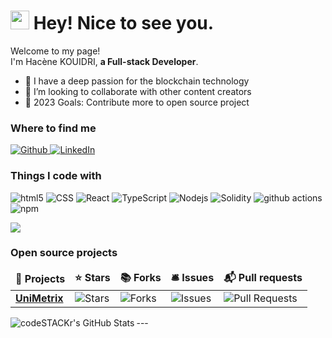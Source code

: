 <h1><img src="https://emojis.slackmojis.com/emojis/images/1531849430/4246/blob-sunglasses.gif?1531849430" width="30"/> Hey! Nice to see you.</h1>

<p>Welcome to my page! </br> I'm Hacène KOUIDRI, <b>a Full-stack Developer</b>. </p>

- 🌱 I have a deep passion for the blockchain technology  
- 👯 I’m looking to collaborate with other content creators
- 🥅 2023 Goals: Contribute more to open source project

<h3>Where to find me</h3>
<p>
  <a href="https://github.com//HaceneKouidri" target="_blank">
    <img alt="Github" src="https://img.shields.io/badge/GitHub-%2312100E.svg?&style=for-the-badge&logo=Github&logoColor=white" />
  </a>
  <a href="https://www.linkedin.com/in/hac%C3%A8ne-kouidri/" target="_blank">
    <img alt="LinkedIn" src="https://img.shields.io/badge/linkedin-%230077B5.svg?&style=for-the-badge&logo=linkedin&logoColor=white" />
  </a> 
</p>

<h3>Things I code with</h3>
<p>
  <img alt="html5" src="https://img.shields.io/badge/-HTML5-E34F26?style=flat-square&logo=html5&logoColor=white" />

  <img alt="CSS" src="https://img.shields.io/badge/CSS3-1572B6?style=flat-square&logo=css3&logoColor=white" />
  <img alt="React" src="https://img.shields.io/badge/-React-45b8d8?style=flat-square&logo=react&logoColor=white" />
  <img alt="TypeScript" src="https://img.shields.io/badge/TypeScript-007ACC?style=flat-square&logo=typescript&logoColor=white" />
  <img alt="Nodejs" src="https://img.shields.io/badge/-Nodejs-43853d?style=flat-square&logo=Node.js&logoColor=white" />
  <img alt="Solidity" src="https://img.shields.io/badge/Solidity-e6e6e6?style=flat-square&logo=solidity&logoColor=white" /> 
  <img alt="github actions" src="https://img.shields.io/badge/-Github_Actions-2088FF?style=flat-square&logo=github-actions&logoColor=white" />
  <img alt="npm" src="https://img.shields.io/badge/-NPM-CB3837?style=flat-square&logo=npm&logoColor=white" /> 
</p>

<div>
    <img  src="https://github-readme-stats.vercel.app/api/top-langs/?username=leidanwqq1&layout=compact" />
</div>

<h3>Open source projects</h3>
<table>
  <thead align="center">
    <tr border: none;>
      <td><b>🎁 Projects</b></td>
      <td><b>⭐ Stars</b></td>
      <td><b>📚 Forks</b></td>
      <td><b>🛎 Issues</b></td>
      <td><b>📬 Pull requests</b></td>
    </tr>
  </thead>
  <tbody>
    <tr>
      <td><a href="https://github.com/unimetrix/unimetrix.github.io"><b>UniMetrix</b></a></td>
      <td><img alt="Stars" src="https://img.shields.io/github/stars/unimetrix/unimetrix.github.io?style=flat-square&labelColor=343b41"/></td>
      <td><img alt="Forks" src="https://img.shields.io/github/forks/unimetrix/unimetrix.github.io?style=flat-square&labelColor=343b41"/></td>
      <td><img alt="Issues" src="https://img.shields.io/github/issues/unimetrix/unimetrix.github.io?style=flat-square&labelColor=343b41"/></td>
      <td><img alt="Pull Requests" src="https://img.shields.io/github/issues-pr/lunimetrix/unimetrix.github.io?style=flat-square&labelColor=343b41"/></td>
    </tr>
  </tbody>
</table>
---

<img align="left" alt="codeSTACKr's GitHub Stats" src="https://github-readme-stats.vercel.app/api?username=HaceneKouidri&count_private=true&show_icons=true&hide_border=true&theme=radical" />

